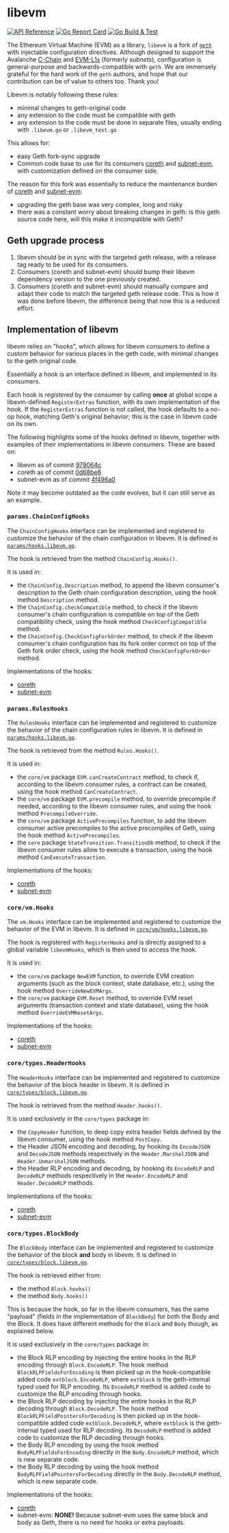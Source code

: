 # libevm

[![API Reference](https://pkg.go.dev/badge/github.com/ava-labs/libevm)](https://pkg.go.dev/github.com/ava-labs/libevm?tab=doc)
[![Go Report Card](https://goreportcard.com/badge/github.com/ava-labs/libevm)](https://goreportcard.com/report/github.com/ava-labs/libevm)
[![Go Build & Test](https://github.com/ava-labs/libevm/actions/workflows/go.yml/badge.svg?branch=main)](https://github.com/ava-labs/libevm/actions/workflows/go.yml)

The Ethereum Virtual Machine (EVM) as a library, `libevm` is a fork of [`geth`](https://github.com/ethereum/go-ethereum) with injectable configuration directives.
Although designed to support the Avalanche [C-Chain](https://github.com/ava-labs/coreth) and [EVM-L1s](https://github.com/ava-labs/subnet-evm) (formerly *subnets*), configuration is general-purpose and backwards-compatible with `geth`.
We are immensely grateful for the hard work of the `geth` authors, and hope that our contribution can be of value to others too. Thank you!

Libevm is notably following these rules:

- minimal changes to geth-original code
- any extension to the code must be compatible with geth
- any extension to the code must be done in separate files, usually ending with `.libevm.go` or `.libevm_test.go`

This allows for:

- easy Geth fork-sync upgrade
- Common code base to use for its consumers [coreth](https://github.com/ava-labs/coreth) and [subnet-evm](https://github.com/ava-labs/subnet-evm), with customization defined on the consumer side.

The reason for this fork was essentially to reduce the maintenance burden of [coreth](https://github.com/ava-labs/coreth) and [subnet-evm](https://github.com/ava-labs/subnet-evm):

- upgrading the geth base was very complex, long and risky
- there was a constant worry about breaking changes in geth: is this geth source code here, will this make it incompatible with Geth?

## Geth upgrade process

1. libevm should be in sync with the targeted geth release, with a release tag ready to be used for its consumers.
1. Consumers (coreth and subnet-evm) should bump their libevm dependency version to the one previously created.
1. Consumers (coreth and subnet-evm) should manually compare and adapt their code to match the targeted geth release code.
This is how it was done before libevm, the difference being that now this is a reduced effort.

## Implementation of libevm

libevm relies on "hooks", which allows for libevm consumers to define a custom behavior for various places in the geth code, with minimal changes to the geth original code.

Essentially a hook is an interface defined in libevm, and implemented in its consumers.

Each hook is *registered* by the consumer by calling **once** at global scope a libevm-defined `RegisterExtras` function, with its own implementation of the hook. If the `RegisterExtras` function is not called, the hook defaults to a no-op hook, matching Geth's original behavior; this is the case in libevm code on its own.

The following highlights some of the hooks defined in libevm, together with examples of their implementations in libevm consumers. These are based on:

- libevm as of commit [979064c](https://github.com/ava-labs/libevm/blob/979064cfdbc1aa8dfae118dfb1344db34d37a164)
- coreth as of commit [0d68be6](https://github.com/ava-labs/coreth/blob/0d68be6b92be7c34095487b3a512b87b8b923caa)
- subnet-evm as of commit [4f496a0](https://github.com/ava-labs/subnet-evm/blob/4f496a00f226309aa701d33ac28b33658bb2b697)

 Note it may become outdated as the code evolves, but it can still serve as an example.

### `params.ChainConfigHooks`

The `ChainConfigHooks` interface can be implemented and registered to customize the behavior of the chain configuration in libevm. It is defined in [`params/hooks.libevm.go`](../params/hooks.libevm.go).

The hook is retrieved from the method `ChainConfig.Hooks()`.

It is used in:

- the `ChainConfig.Description` method, to append the libevm consumer's description to the Geth chain configuration description, using the hook method `Description` method.
- the `ChainConfig.checkCompatible` method, to check if the libevm consumer's chain configuration is compatible on top of the Geth compatibility check, using the hook method `CheckConfigCompatible` method.
- the `ChainConfig.CheckConfigForkOrder` method, to check if the libevm consumer's chain configuration has its fork order correct on top of the Geth fork order check, using the hook method `CheckConfigForkOrder` method.

Implementations of the hooks:

- [coreth](https://github.com/ava-labs/coreth/blob/0d68be6b92be7c34095487b3a512b87b8b923caa/params/extras/config.go#L113)
- [subnet-evm](https://github.com/ava-labs/subnet-evm/blob/4f496a00f226309aa701d33ac28b33658bb2b697/params/extras/config.go#L118)

### `params.RulesHooks`

The `RulesHooks` interface can be implemented and registered to customize the behavior of the chain configuration rules in libevm. It is defined in [`params/hooks.libevm.go`](../params/hooks.libevm.go).

The hook is retrieved from the method `Rules.Hooks()`.

It is used in:

- the `core/vm` package `EVM.canCreateContract` method, to check if, according to the libevm consumer rules, a contract can be created, using the hook method `CanCreateContract`.
- the `core/vm` package `EVM.precompile` method, to override precompile if needed, according to the libevm consumer rules, and using the hook method `PrecompileOverride`.
- the `core/vm` package `ActivePrecompiles` function, to add the libevm consumer active precompiles to the active precompiles of Geth, using the hook method `ActivePrecompiles`.
- the `core` package `StateTransition.TransitionDb` method, to check if the libevm consumer rules allow to execute a transaction, using the hook method `CanExecuteTransaction`.

Implementations of the hooks:

- [coreth](https://github.com/ava-labs/coreth/blob/0d68be6b92be7c34095487b3a512b87b8b923caa/params/hooks_libevm.go#L25)
- [subnet-evm](https://github.com/ava-labs/subnet-evm/blob/4f496a00f226309aa701d33ac28b33658bb2b697/params/hooks_libevm.go#L24)

### `core/vm.Hooks`

The `vm.Hooks` interface can be implemented and registered to customize the behavior of the EVM in libevm. It is defined in [`core/vm/hooks.libevm.go`](../core/vm/hooks.libevm.go).

The hook is registered with `RegisterHooks` and is directly assigned to a global variable `libevmHooks`, which is then used to access the hook.

It is used in:

- the `core/vm` package `NewEVM` function, to override EVM creation arguments (such as the block context, state database, etc.), using the hook method `OverrideNewEVMArgs`.
- the `core/vm` package `EVM.Reset` method, to override EVM reset arguments (transaction context and state database), using the hook method `OverrideEVMResetArgs`.

Implementations of the hooks:

- [coreth](https://github.com/ava-labs/coreth/blob/0d68be6b92be7c34095487b3a512b87b8b923caa/core/evm.go#L50)
- [subnet-evm](https://github.com/ava-labs/subnet-evm/blob/4f496a00f226309aa701d33ac28b33658bb2b697/core/evm.go#L50)

### `core/types.HeaderHooks`

The `HeaderHooks` interface can be implemented and registered to customize the behavior of the block header in libevm. It is defined in [`core/types/block.libevm.go`](../core/types/block.libevm.go).

The hook is retrieved from the method `Header.hooks()`.

It is used exclusively in the `core/types` package in:

- the `CopyHeader` function, to deep copy extra header fields defined by the libevm consumer, using the hook method `PostCopy`.
- the Header JSON encoding and decoding, by hooking its `EncodeJSON` and `DecodeJSON` methods respectively in the `Header.MarshalJSON` and `Header.UnmarshalJSON` methods.
- the Header RLP encoding and decoding, by hooking its `EncodeRLP` and `DecodeRLP` methods respectively in the `Header.EncodeRLP` and `Header.DecodeRLP` methods.

Implementations of the hooks:

- [coreth](https://github.com/ava-labs/coreth/blob/0d68be6b92be7c34095487b3a512b87b8b923caa/plugin/evm/customtypes/header_ext.go#L37)
- [subnet-evm](https://github.com/ava-labs/subnet-evm/blob/4f496a00f226309aa701d33ac28b33658bb2b697/plugin/evm/customtypes/header_ext.go#L37)

### `core/types.BlockBody`

The `BlockBody` interface can be implemented and registered to customize the behavior of the block **and** body in libevm. It is defined in [`core/types/block.libevm.go`](../core/types/block.libevm.go).

The hook is retrieved either from:

- the method `Block.hooks()`
- the method `Body.hooks()`

This is because the hook, so far in the libevm consumers, has the same "payload" (fields in the implementation of `BlockBody`) for both the Body and the Block. It does have different methods for the `Block` and `Body` though, as explained below.

It is used exclusively in the `core/types` package in:

- the Block RLP encoding by injecting the entire hooks in the RLP encoding through `Block.EncodeRLP`. The hook method `BlockRLPFieldsForEncoding` is then picked up in the hook-compatible added code `extblock.EncodeRLP`, where `extblock` is the geth-internal typed used for RLP encoding. Its `EncodeRLP` method is added code to customize the RLP encoding through hooks.
- the Block RLP decoding by injecting the entire hooks in the RLP decoding through `Block.DecodeRLP`. The hook method `BlockRLPFieldPointersForDecoding` is then picked up in the hook-compatible added code `extblock.DecodeRLP`, where `extblock` is the geth-internal typed used for RLP decoding. Its `DecodeRLP` method is added code to customize the RLP decoding through hooks.
- the Body RLP encoding by using the hook method `BodyRLPFieldsForEncoding` directly in the `Body.EncodeRLP` method, which is new separate code.
- the Body RLP decoding by using the hook method `BodyRLPFieldPointersForDecoding` directly in the `Body.DecodeRLP` method, which is new separate code.

Implementations of the hooks:

- [coreth](https://github.com/ava-labs/coreth/blob/0d68be6b92be7c34095487b3a512b87b8b923caa/plugin/evm/customtypes/block_ext.go#L22)
- subnet-evm: **NONE!** Because subnet-evm uses the same block and body as Geth, there is no need for hooks or extra payloads.
